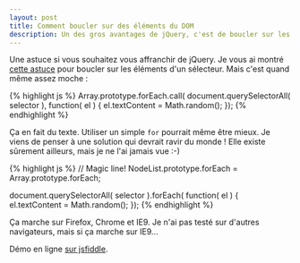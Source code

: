 ```yaml
---
layout: post
title: Comment boucler sur des éléments du DOM
description: Un des gros avantages de jQuery, c'est de boucler sur les éléments. Comment faire la même?
---
```


Une astuce si vous souhaitez vous affranchir de jQuery. Je vous ai montré [cette
astuce](http://margaine.com/2012/07/02/utiliser-methods-array-es5-nodelist.html)
pour boucler sur les éléments d'un sélecteur. Mais c'est quand même assez moche :

{% highlight js %}
Array.prototype.forEach.call( document.querySelectorAll( selector ),
    function( el ) {
    el.textContent = Math.random();
});
{% endhighlight %}

Ça en fait du texte. Utiliser un simple `for` pourrait même être mieux. Je viens
de penser à une solution qui devrait ravir du monde ! Elle existe sûrement
ailleurs, mais je ne l'ai jamais vue :-)

{% highlight js %}
// Magic line!
NodeList.prototype.forEach = Array.prototype.forEach;

document.querySelectorAll( selector ).forEach( function( el ) {
    el.textContent = Math.random();
});
{% endhighlight %}

Ça marche sur Firefox, Chrome et IE9. Je n'ai pas testé sur d'autres navigateurs,
mais si ça marche sur IE9...

Démo en ligne [sur jsfiddle](http://jsfiddle.net/Ralt/ZfSnq/).

